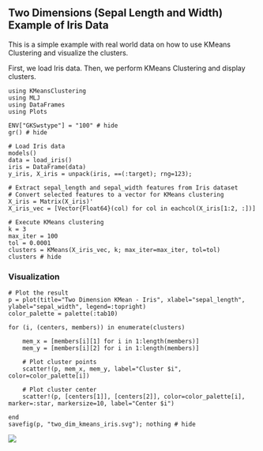 ## Two Dimensions (Sepal Length and Width) Example of Iris Data

This is a simple example with real world data on how to use KMeans Clustering and visualize the clusters.

First, we load Iris data. Then, we perform KMeans Clustering and display clusters.

```@example 1
using KMeansClustering
using MLJ
using DataFrames
using Plots

ENV["GKSwstype"] = "100" # hide
gr() # hide

# Load Iris data
models() 
data = load_iris()
iris = DataFrame(data)
y_iris, X_iris = unpack(iris, ==(:target); rng=123);

# Extract sepal_length and sepal_width features from Iris dataset
# Convert selected features to a vector for KMeans clustering
X_iris = Matrix(X_iris)'
X_iris_vec = [Vector{Float64}(col) for col in eachcol(X_iris[1:2, :])]

# Execute KMeans clustering
k = 3
max_iter = 100
tol = 0.0001
clusters = KMeans(X_iris_vec, k; max_iter=max_iter, tol=tol)
clusters # hide
```


### Visualization

```@example 1
# Plot the result
p = plot(title="Two Dimension KMean - Iris", xlabel="sepal_length", ylabel="sepal_width", legend=:topright)
color_palette = palette(:tab10)

for (i, (centers, members)) in enumerate(clusters)

    mem_x = [members[i][1] for i in 1:length(members)]
    mem_y = [members[i][2] for i in 1:length(members)]
    
    # Plot cluster points
    scatter!(p, mem_x, mem_y, label="Cluster $i", color=color_palette[i])
    
    # Plot cluster center
    scatter!(p, [centers[1]], [centers[2]], color=color_palette[i], marker=:star, markersize=10, label="Center $i")

end
savefig(p, "two_dim_kmeans_iris.svg"); nothing # hide
```
![](two_dim_kmeans_iris.svg)